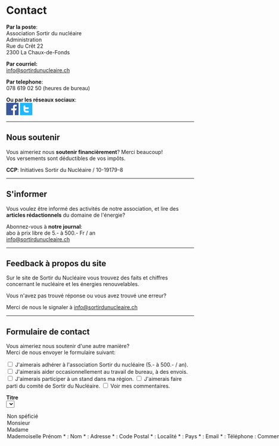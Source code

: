 # Contact

**Par la poste**:  
Association Sortir du nucléaire  
Administration  
Rue du Crêt 22  
2300 La Chaux-de-Fonds

**Par courriel:**  
[info@sortirdunucleaire.ch](mailto:info@sortirdunucleaire.ch)

**Par telephone**:  
078 619 02 50 (heures de bureau)


**Ou par les réseaux sociaux**:  
[![Sortir du nucléaire sur Facebook](../../images/facebook_f.png)](https://www.facebook.com/pages/Sortir-du-Nucl%C3%A9aire-Suisse-Romande/161424603891516) [![Sortir du nucléaire sur Twitter](../../images/twitter_t.png)](https://www.twitter.com/sdnch)

<hr>

## Nous soutenir

Vous aimeriez nous __soutenir financièrement__? Merci beaucoup!  
Vos versements sont déductibles de vos impôts.

**CCP**: Initiatives Sortir du Nucléaire / 10-19179-8

<hr>

## S'informer

Vous voulez être informé des activités de notre association, et lire des __articles rédactionnels__ du domaine de l'énergie?

Abonnez-vous à __notre journal__:  
abo à prix libre de 5.- à 500.- Fr / an  
<info@sortirdunucleaire.ch>

<hr>

## Feedback à propos du site

Sur le site de Sortir du Nucléaire vous trouvez des faits et chiffres concernant le nucléaire et les énergies renouvelables.

Vous n'avez pas trouvé réponse ou vous avez trouvé une erreur?

Merci de nous le signaler à 
<info@sortirdunucleaire.ch>

<hr>

## Formulaire de contact

Vous aimeriez nous soutenir d'une autre manière?  
Merci de nous envoyer le formulaire suivant:

<form action="" method="post" id="contact-form">
<input type="checkbox" name="adherer"  value="Oui">  J'aimerais adhérer à l'association Sortir du nucléaire (5.- à 500.- / an).  
<input type="checkbox" name="aider"  value="Oui"> J'aimerais aider occasionnellement au travail de bureau, à des envois.  
<input type="checkbox" name="participer_stand"  value="Oui"> J'aimerais participer à un stand dans ma région.  
<input type="checkbox" name="comite"  value="Oui"> J'aimerais faire parti du comité de Sortir du Nucléaire.  
<input type="checkbox" name="inscrire_liste_de_courriers_informations"  value="Oui"> Voir mes commentaires.

__Titre__  
<select name="titre" >
<option value="" selected='selected'>Non spéficié
<option value="Mr" >Monsieur
<option value="Mme" >Madame
<option value="Mlle" >Mademoiselle
</select>  


__Prénom__ \* : <input type="text" name="prenom" size="30"  >  
__Nom__ \* : <input type="text" name="nom" size="30"  >  

__Adresse__ \* : <input type="text" name="adresse" size="30"  >  
__Code Postal__ \* : <input type="text" name="cp" size="30"  >  
__Localité__ \* : <input type="text" name="ville" size="30"  >  
__Pays__ \* : <input type="text" name="pays" size="30"  >

__Email__ \* : <input type="text" name="email" size="30"  >  
__Téléphone__ : <input type="text" name="tel" size="30"  >

__Commentaires :__  
<textarea rows="9" name="comments" cols="70" ></textarea>

Les champs marqués d'un astérisque (\*) sont obligatoires.

<p><input name="submit" type="submit"  value="Envoyer le formulaire"></p>
</form>
